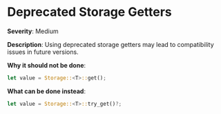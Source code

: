 # Deprecated Storage Getters

**Severity**: Medium

**Description**: Using deprecated storage getters may lead to compatibility issues in future versions.

**Why it should not be done**:

```rust
let value = Storage::<T>::get();
```

**What can be done instead**:

```rust
let value = Storage::<T>::try_get()?;
```
